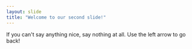 ```yaml
---
layout: slide
title: "Welcome to our second slide!"
---
```

If you can't say anything nice, say nothing at all.
Use the left arrow to go back!
